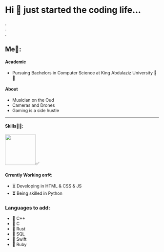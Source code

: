# Hi 👋 just started the coding life...
.   
.   
. 
## Me🦖: 
#### Academic
- Pursuing Bachelors in Computer Science at King Abdulaziz University 📗💚

#### About
- Musician on the Oud
- Cameras and Drones 
- Gaming is a side hustle   

---

#### Skills🤹‍♂️:
[comment]: java->
<img src="https://github.com/aboddy67/aboddy67/assets/72586686/ad53d57a-23f7-4137-94a7-fb70c18bdd47" width="100" height="100" />✅

#### Crrently Working on⚒️: 
- ⏳ Developing in HTML & CSS & JS
- ⏳ Being skilled in Python


### Languages to add: 
- 🔮 C++
- 🔮 C
- 🔮 Rust
- 🔮 SQL
- 🔮 Swift
- 🔮 Ruby
